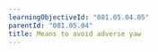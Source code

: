 ```yaml
---
learningObjectiveId: "081.05.04.05"
parentId: "081.05.04"
title: Means to avoid adverse yaw
---
```

